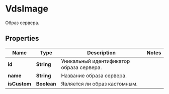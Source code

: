 

# VdsImage

Образ сервера.

## Properties

| Name | Type | Description | Notes |
|------------ | ------------- | ------------- | -------------|
|**id** | **String** | Уникальный идентификатор образа сервера. |  |
|**name** | **String** | Название образа сервера. |  |
|**isCustom** | **Boolean** | Является ли образ кастомным. |  |



